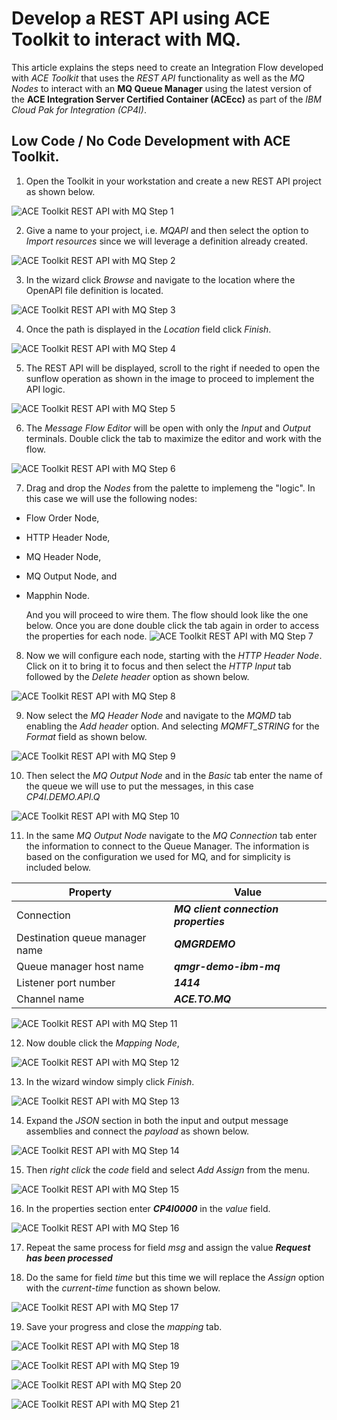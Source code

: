 # Develop a REST API using ACE Toolkit to interact with MQ.

This article explains the steps need to create an Integration Flow developed with *ACE Toolkit* that uses the *REST API* functionality as well as the *MQ Nodes* to interact with an **MQ Queue Manager** using the latest version of the **ACE Integration Server Certified Container (ACEcc)** as part of the *IBM Cloud Pak for Integration (CP4I)*.

## Low Code / No Code Development with ACE Toolkit.

1. Open the Toolkit in your workstation and create a new REST API project as shown below.

![ACE Toolkit REST API with MQ Step 1](images/2022-06-28_12-23-53.png)

2. Give a name to your project, i.e. *MQAPI* and then select the option to *Import resources* since we will leverage a definition already created.

![ACE Toolkit REST API with MQ Step 2](images/2022-06-28_12-25-32.png)

3. In the wizard click *Browse* and navigate to the location where the OpenAPI file definition is located.

![ACE Toolkit REST API with MQ Step 3](images/2022-06-28_12-26-19.png)

4. Once the path is displayed in the *Location* field click *Finish*.

![ACE Toolkit REST API with MQ Step 4](images/2022-06-28_12-28-17.png)

5. The REST API will be displayed, scroll to the right if needed to open the sunflow operation as shown in the image to proceed to implement the API logic.

![ACE Toolkit REST API with MQ Step 5](images/2022-06-28_12-31-05.png)

6. The *Message Flow Editor* will be open with only the *Input* and *Output* terminals. Double click the tab to maximize the editor and work with the flow.

![ACE Toolkit REST API with MQ Step 6](images/2022-06-28_12-32-33.png)

7. Drag and drop the *Nodes* from the palette to implemeng the "logic". In this case we will use the following nodes:
  * Flow Order Node,
  * HTTP Header Node,
  * MQ Header Node,
  * MQ Output Node, and
  * Mapphin Node.

    And you will proceed to wire them. The flow should look like the one below. Once you are done double click the tab again in order to access the properties for each node.
![ACE Toolkit REST API with MQ Step 7](images/2022-06-28_12-37-45.png)

8. Now we will configure each node, starting with the *HTTP Header Node*. Click on it to bring it to focus and then select the *HTTP Input* tab followed by the *Delete header* option as shown below.

![ACE Toolkit REST API with MQ Step 8](images/2022-06-28_12-40-26.png)

9. Now select the *MQ Header Node* and navigate to the *MQMD* tab enabling the *Add header* option. And selecting *MQMFT_STRING* for the *Format* field as shown below.

![ACE Toolkit REST API with MQ Step 9](images/2022-06-28_13-01-52.png)

10. Then select the *MQ Output Node* and in the *Basic* tab enter the name of the queue we will use to put the messages, in this case *CP4I.DEMO.API.Q*

![ACE Toolkit REST API with MQ Step 10](images/2022-06-28_13-04-48.png)

11. In the same *MQ Output Node* navigate to the *MQ Connection* tab enter the information to connect to the Queue Manager. The information is based on the configuration we used for MQ, and for simplicity is included below.

Property | Value
---------|-------
Connection | ***MQ client connection properties***
Destination queue manager name | ***QMGRDEMO***
Queue manager host name | ***qmgr-demo-ibm-mq***
Listener port number | ***1414***
Channel name | ***ACE.TO.MQ***

![ACE Toolkit REST API with MQ Step 11](images/2022-06-28_13-07-42.png)

12. Now double click the *Mapping Node*,

![ACE Toolkit REST API with MQ Step 12](images/2022-06-28_13-08-43.png)

13. In the wizard window simply click *Finish*.

![ACE Toolkit REST API with MQ Step 13](images/2022-06-28_13-09-14.png)

14. Expand the *JSON* section in both the input and output message assemblies and connect the *payload* as shown below.  

![ACE Toolkit REST API with MQ Step 14](images/2022-06-28_13-11-15.png)

15. Then *right click* the *code* field and select *Add Assign* from the menu.

![ACE Toolkit REST API with MQ Step 15](images/2022-06-28_14-45-30.png)

16. In the properties section enter ***CP4I0000*** in the *value* field.

![ACE Toolkit REST API with MQ Step 16](images/2022-06-28_14-46-24.png)

17. Repeat the same process for field *msg* and assign the value ***Request has been processed***

18. Do the same for field *time* but this time we will replace the *Assign* option with the *current-time* function as shown below.

![ACE Toolkit REST API with MQ Step 17](images/2022-06-28_14-47-50.png)

19. Save your progress and close the *mapping* tab.

![ACE Toolkit REST API with MQ Step 18](images/2022-06-28_14-48-57.png)

![ACE Toolkit REST API with MQ Step 19](images/2022-06-28_14-50-45.png)

![ACE Toolkit REST API with MQ Step 20](images/2022-06-28_14-52-42.png)

![ACE Toolkit REST API with MQ Step 21](images/2022-06-28_14-54-12.png)
